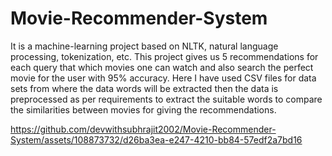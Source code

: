 # Movie-Recommender-System
It is a machine-learning project based on NLTK, natural language processing, tokenization, etc. This project gives us 5 recommendations for each query that which movies one can watch and also search the perfect movie for the user with 95% accuracy. Here I have used CSV files for data sets from where the data words will be extracted then the data is preprocessed as per requirements to extract the suitable words to compare the similarities between movies for giving the recommendations.

https://github.com/devwithsubhrajit2002/Movie-Recommender-System/assets/108873732/d26ba3ea-e247-4210-bb84-57edf2a7bd16

